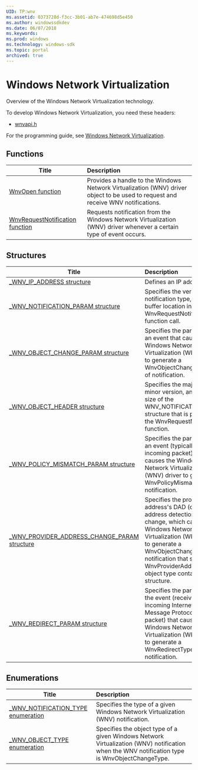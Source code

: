 ```yaml
---
UID: TP:wnv
ms.assetid: 0373728d-f3cc-3b01-ab7e-474698d5e450
ms.author: windowssdkdev
ms.date: 06/07/2018
ms.keywords: 
ms.prod: windows
ms.technology: windows-sdk
ms.topic: portal
archived: true
---
```


# Windows Network Virtualization



Overview of the Windows Network Virtualization technology.

To develop Windows Network Virtualization, you need these headers:

 * [wnvapi.h](..\wnvapi\index.md)

For the programming guide, see [Windows Network Virtualization](/previous-versions/windows/desktop/wnv).

## Functions

| Title   | Description   |
| ---- |:---- |
| [WnvOpen function](..\wnvapi\nf-wnvapi-wnvopen.md) | Provides a handle to the Windows Network Virtualization (WNV) driver object to be used to request and receive WNV notifications. |
| [WnvRequestNotification function](..\wnvapi\nf-wnvapi-wnvrequestnotification.md) | Requests notification from the Windows Network Virtualization (WNV) driver whenever a certain type of event occurs. |

## Structures

| Title   | Description   |
| ---- |:---- |
| [_WNV_IP_ADDRESS structure](..\wnvapi\ns-wnvapi-_wnv_ip_address.md) | Defines an IP address object. |
| [_WNV_NOTIFICATION_PARAM structure](..\wnvapi\ns-wnvapi-_wnv_notification_param.md) | Specifies the version, notification type, and the buffer location in a WnvRequestNotification function call. |
| [_WNV_OBJECT_CHANGE_PARAM structure](..\wnvapi\ns-wnvapi-_wnv_object_change_param.md) | Specifies the parameters of an event that causes the Windows Network Virtualization (WNV) driver to generate a WnvObjectChangeType type of notification. |
| [_WNV_OBJECT_HEADER structure](..\wnvapi\ns-wnvapi-_wnv_object_header.md) | Specifies the major version, minor version, and buffer size of the WNV_NOTIFICATION_PARAM structure that is passed to the WnvRequestNotification function. |
| [_WNV_POLICY_MISMATCH_PARAM structure](..\wnvapi\ns-wnvapi-_wnv_policy_mismatch_param.md) | Specifies the parameters of an event (typically an incoming packet) that causes the Windows Network Virtualization (WNV) driver to generate a WnvPolicyMismatchType notification. |
| [_WNV_PROVIDER_ADDRESS_CHANGE_PARAM structure](..\wnvapi\ns-wnvapi-_wnv_provider_address_change_param.md) | Specifies the provider address's DAD (duplicate address detection) status change, which causes the Windows Network Virtualization (WNV) driver to generate a WnvObjectChangeType notification that specifies the WnvProviderAddressType object type containing this structure. |
| [_WNV_REDIRECT_PARAM structure](..\wnvapi\ns-wnvapi-_wnv_redirect_param.md) | Specifies the parameters of the event (receiving an incoming Internet Control Message Protocol redirect packet) that causes the Windows Network Virtualization (WNV) driver to generate a WnvRedirectType notification. |

## Enumerations

| Title   | Description   |
| ---- |:---- |
| [_WNV_NOTIFICATION_TYPE enumeration](..\wnvapi\ne-wnvapi-_wnv_notification_type.md) | Specifies the type of a given Windows Network Virtualization (WNV) notification. |
| [_WNV_OBJECT_TYPE enumeration](..\wnvapi\ne-wnvapi-_wnv_object_type.md) | Specifies the object type of a given Windows Network Virtualization (WNV) notification when the WNV notification type is WnvObjectChangeType. |
